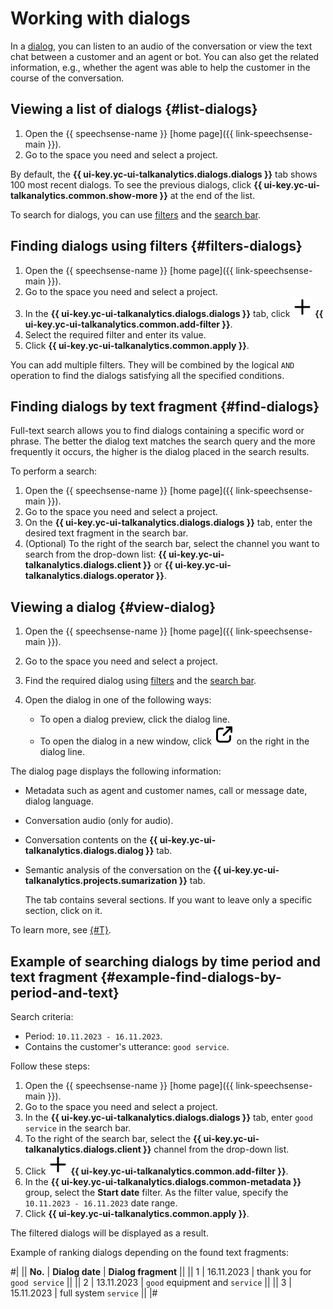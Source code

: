 # Working with dialogs

In a [dialog](../../concepts/dialogs.md), you can listen to an audio of the conversation or view the text chat between a customer and an agent or bot. You can also get the related information, e.g., whether the agent was able to help the customer in the course of the conversation.

## Viewing a list of dialogs {#list-dialogs}

1. Open the {{ speechsense-name }} [home page]({{ link-speechsense-main }}).
1. Go to the space you need and select a project.

By default, the **{{ ui-key.yc-ui-talkanalytics.dialogs.dialogs }}** tab shows 100 most recent dialogs. To see the previous dialogs, click **{{ ui-key.yc-ui-talkanalytics.common.show-more }}** at the end of the list.

To search for dialogs, you can use [filters](#filters-dialogs) and the [search bar](#find-dialogs).

## Finding dialogs using filters {#filters-dialogs}

1. Open the {{ speechsense-name }} [home page]({{ link-speechsense-main }}).
1. Go to the space you need and select a project.
1. In the **{{ ui-key.yc-ui-talkanalytics.dialogs.dialogs }}** tab, click ![image](../../../_assets/console-icons/plus.svg) **{{ ui-key.yc-ui-talkanalytics.common.add-filter }}**.
1. Select the required filter and enter its value.
1. Click **{{ ui-key.yc-ui-talkanalytics.common.apply }}**.

You can add multiple filters. They will be combined by the logical `AND` operation to find the dialogs satisfying all the specified conditions.

## Finding dialogs by text fragment {#find-dialogs}

Full-text search allows you to find dialogs containing a specific word or phrase. The better the dialog text matches the search query and the more frequently it occurs, the higher is the dialog placed in the search results.

To perform a search:

1. Open the {{ speechsense-name }} [home page]({{ link-speechsense-main }}).
1. Go to the space you need and select a project.
1. On the **{{ ui-key.yc-ui-talkanalytics.dialogs.dialogs }}** tab, enter the desired text fragment in the search bar.
1. (Optional) To the right of the search bar, select the channel you want to search from the drop-down list: **{{ ui-key.yc-ui-talkanalytics.dialogs.client }}** or **{{ ui-key.yc-ui-talkanalytics.dialogs.operator }}**.

## Viewing a dialog {#view-dialog}

1. Open the {{ speechsense-name }} [home page]({{ link-speechsense-main }}).
1. Go to the space you need and select a project.
1. Find the required dialog using [filters](#filters-dialogs) and the [search bar](#find-dialogs).
1. Open the dialog in one of the following ways:

    * To open a dialog preview, click the dialog line.
    * To open the dialog in a new window, click ![image](../../../_assets/console-icons/arrow-up-right-from-square.svg) on the right in the dialog line.

The dialog page displays the following information:

* Metadata such as agent and customer names, call or message date, dialog language.
* Conversation audio (only for audio).
* Conversation contents on the **{{ ui-key.yc-ui-talkanalytics.dialogs.dialog }}** tab.
* Semantic analysis of the conversation on the **{{ ui-key.yc-ui-talkanalytics.projects.sumarization }}** tab.

    The tab contains several sections. If you want to leave only a specific section, click on it.

To learn more, see [{#T}](../../concepts/dialogs.md#details).

## Example of searching dialogs by time period and text fragment {#example-find-dialogs-by-period-and-text}

Search criteria:

* Period: `10.11.2023 - 16.11.2023`.
* Contains the customer's utterance: `good service`.

Follow these steps:

1. Open the {{ speechsense-name }} [home page]({{ link-speechsense-main }}).
1. Go to the space you need and select a project.
1. In the **{{ ui-key.yc-ui-talkanalytics.dialogs.dialogs }}** tab, enter `good service` in the search bar.
1. To the right of the search bar, select the **{{ ui-key.yc-ui-talkanalytics.dialogs.client }}** channel from the drop-down list.
1. Click ![image](../../../_assets/console-icons/plus.svg) **{{ ui-key.yc-ui-talkanalytics.common.add-filter }}**.
1. In the **{{ ui-key.yc-ui-talkanalytics.dialogs.common-metadata }}** group, select the **Start date** filter. As the filter value, specify the `10.11.2023 - 16.11.2023` date range.
1. Click **{{ ui-key.yc-ui-talkanalytics.common.apply }}**.

The filtered dialogs will be displayed as a result.

Example of ranking dialogs depending on the found text fragments:

#|
|| **No.** | **Dialog date** | **Dialog fragment** ||
|| 1 | 16.11.2023 | thank you for `good service` ||
|| 2 | 13.11.2023 | `good` equipment and `service` ||
|| 3 | 15.11.2023 | full system `service` ||
|#
